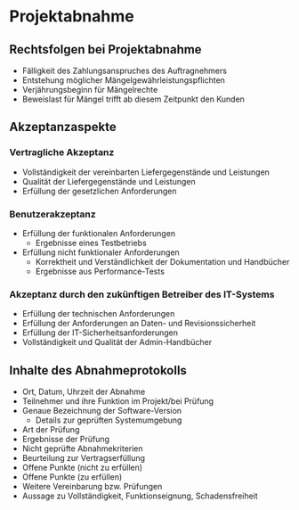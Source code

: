 # Projektabnahme

## Rechtsfolgen bei Projektabnahme
- Fälligkeit des Zahlungsanspruches des Auftragnehmers
- Entstehung möglicher Mängelgewährleistungspflichten
- Verjährungsbeginn für Mängelrechte
- Beweislast für Mängel trifft ab diesem Zeitpunkt den Kunden

## Akzeptanzaspekte

### Vertragliche Akzeptanz
- Vollständigkeit der vereinbarten Liefergegenstände und Leistungen
- Qualität der Liefergegenstände und Leistungen
- Erfüllung der gesetzlichen Anforderungen

### Benutzerakzeptanz
- Erfüllung der funktionalen Anforderungen
  - Ergebnisse eines Testbetriebs
- Erfüllung nicht funktionaler Anforderungen
  - Korrektheit und Verständlichkeit der Dokumentation und Handbücher
  - Ergebnisse aus Performance-Tests
 
### Akzeptanz durch den zukünftigen Betreiber des IT-Systems
- Erfüllung der technischen Anforderungen
- Erfüllung der Anforderungen an Daten- und Revisionssicherheit
- Erfüllung der IT-Sicherheitsanforderungen
- Vollständigkeit und Qualität der Admin-Handbücher

## Inhalte des Abnahmeprotokolls
- Ort, Datum, Uhrzeit der Abnahme
- Teilnehmer und ihre Funktion im Projekt/bei Prüfung
- Genaue Bezeichnung der Software-Version
  - Details zur geprüften Systemumgebung
- Art der Prüfung
- Ergebnisse der Prüfung
- Nicht geprüfte Abnahmekriterien
- Beurteilung zur Vertragserfüllung
- Offene Punkte (nicht zu erfüllen)
- Offene Punkte (zu erfüllen)
- Weitere Vereinbarung bzw. Prüfungen
- Aussage zu Vollständigkeit, Funktionseignung, Schadensfreiheit
